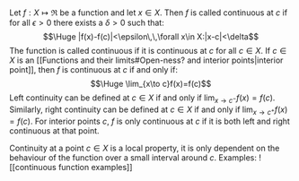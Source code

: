 Let $f:X\mapsto\Re$ be a function and let $x\in X$. Then $f$ is called continuous at $c$ if for all $\epsilon>0$ there exists a $\delta>0$ such that:$$\Huge |f(x)-f(c)|<\epsilon\,\,\forall x\in X:|x-c|<\delta$$The function is called continuous if it is continuous at $c$ for all $c\in X$. If $c\in X$ is an [[Functions and their limits#Open-ness? and interior points|interior point]], then $f$ is continuous at $c$ if and only if:$$\Huge \lim_{x\to c}f(x)=f(c)$$Left continuity can be defined at $c\in X$ if and only if $\lim_{x\to c^-}f(x)=f(c)$. Similarly, right continuity can be defined at $c\in X$ if and only if $\lim_{x\to c^+}f(x)=f(c)$. For interior points $c$, $f$ is only continuous at $c$ if it is both left and right continuous at that point.

Continuity at a point $c\in X$ is a local property, it is only dependent on the behaviour of the function over a small interval around $c$. Examples:
![[continuous function examples]]